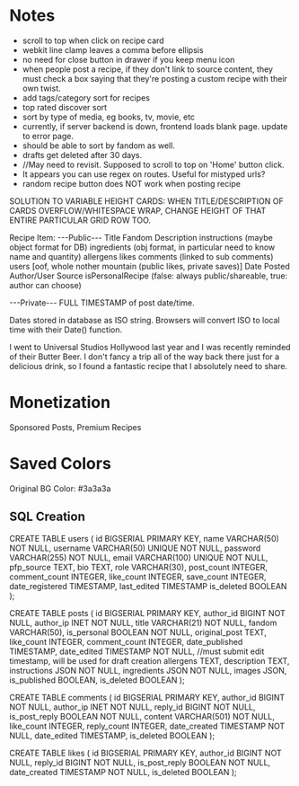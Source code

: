 # Notes
- scroll to top when click on recipe card
- webkit line clamp leaves a comma before ellipsis
- no need for close button in drawer if you keep menu icon
- when people post a recipe, if they don't link to source content,
    they must check a box saying that they're posting a custom recipe with their own twist.
- add tags/category sort for recipes
- top rated discover sort
- sort by type of media, eg books, tv, movie, etc
- currently, if server backend is down, frontend loads blank page. update to error page.
- should be able to sort by fandom as well.
- drafts get deleted after 30 days.
- //May need to revisit. Supposed to scroll to top on 'Home' button click.
- It appears you can use regex on routes. Useful for mistyped urls?
- random recipe button does NOT work when posting recipe

SOLUTION TO VARIABLE HEIGHT CARDS:
WHEN TITLE/DESCRIPTION OF CARDS OVERFLOW/WHITESPACE WRAP, 
CHANGE HEIGHT OF THAT ENTIRE PARTICULAR GRID ROW TOO.

Recipe Item:
---Public---
Title
Fandom
Description
instructions (maybe object format for DB)
ingredients (obj format, in particular need to know name and quantity)
allergens
likes
comments (linked to sub comments)
users [oof, whole nother mountain (public likes, private saves)]
Date Posted
Author/User
Source
isPersonalRecipe (false: always public/shareable, true: author can choose)

---Private---
FULL TIMESTAMP of post date/time.

Dates stored in database as ISO string.
Browsers will convert ISO to local time with their Date() function.

I went to Universal Studios Hollywood last year and I was recently reminded of their Butter Beer. I don't fancy
a trip all of the way back there just for a delicious drink, so I found a fantastic recipe that I absolutely need to share. 



# Monetization
Sponsored Posts, Premium Recipes

# Saved Colors
Original BG Color: #3a3a3a

## SQL Creation

CREATE TABLE users (
	id BIGSERIAL PRIMARY KEY,
	name VARCHAR(50) NOT NULL,
	username VARCHAR(50) UNIQUE NOT NULL,
	password VARCHAR(255) NOT NULL,
	email VARCHAR(100) UNIQUE NOT NULL,
	pfp_source TEXT,
	bio TEXT,
	role VARCHAR(30),
	post_count INTEGER,
	comment_count INTEGER,
	like_count INTEGER,
	save_count INTEGER,
	date_registered TIMESTAMP,
	last_edited TIMESTAMP
    is_deleted BOOLEAN
);

CREATE TABLE posts (
	id BIGSERIAL PRIMARY KEY,
	author_id BIGINT NOT NULL,
	author_ip INET NOT NULL,
	title VARCHAR(21) NOT NULL,
	fandom VARCHAR(50),
	is_personal BOOLEAN NOT NULL,
	original_post TEXT,
	like_count INTEGER,
	comment_count INTEGER,
	date_published TIMESTAMP,
	date_edited TIMESTAMP NOT NULL, //must submit edit timestamp, will be used for draft creation
	allergens TEXT,
	description TEXT,
	instructions JSON NOT NULL,
	ingredients JSON NOT NULL,
	images JSON,
	is_published BOOLEAN,
	is_deleted BOOLEAN
);

CREATE TABLE comments (
	id BIGSERIAL PRIMARY KEY,
	author_id BIGINT NOT NULL,
	author_ip INET NOT NULL,
	reply_id BIGINT NOT NULL,
	is_post_reply BOOLEAN NOT NULL,
	content VARCHAR(501) NOT NULL,
	like_count INTEGER,
	reply_count INTEGER,
	date_created TIMESTAMP NOT NULL,
	date_edited TIMESTAMP,
	is_deleted BOOLEAN
);

CREATE TABLE likes (
	id BIGSERIAL PRIMARY KEY,
	author_id BIGINT NOT NULL,
	reply_id BIGINT NOT NULL,
	is_post_reply BOOLEAN NOT NULL,
	date_created TIMESTAMP NOT NULL,
	is_deleted BOOLEAN
);